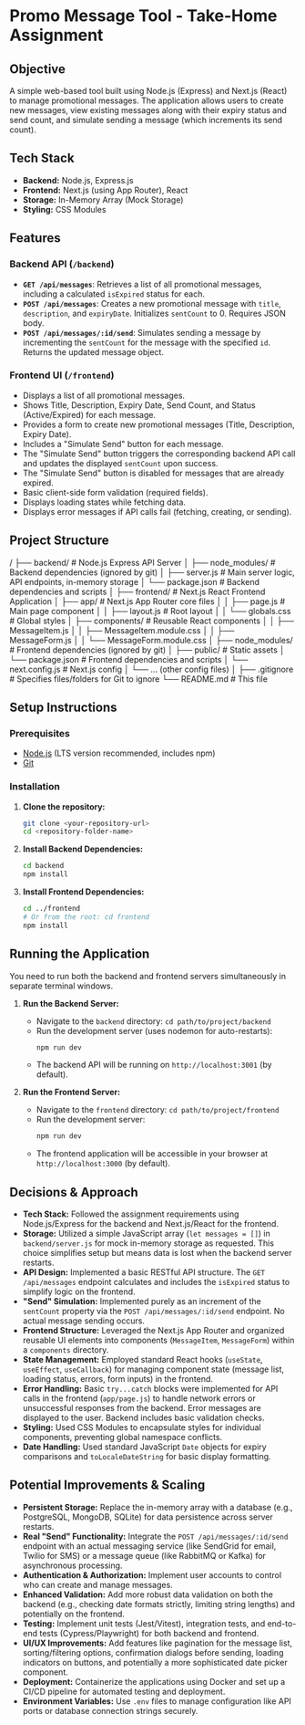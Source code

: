 # Promo Message Tool - Take-Home Assignment

## Objective

A simple web-based tool built using Node.js (Express) and Next.js (React) to manage promotional messages. The application allows users to create new messages, view existing messages along with their expiry status and send count, and simulate sending a message (which increments its send count).

## Tech Stack

*   **Backend:** Node.js, Express.js
*   **Frontend:** Next.js (using App Router), React
*   **Storage:** In-Memory Array (Mock Storage)
*   **Styling:** CSS Modules

## Features

### Backend API (`/backend`)

*   **`GET /api/messages`**: Retrieves a list of all promotional messages, including a calculated `isExpired` status for each.
*   **`POST /api/messages`**: Creates a new promotional message with `title`, `description`, and `expiryDate`. Initializes `sentCount` to 0. Requires JSON body.
*   **`POST /api/messages/:id/send`**: Simulates sending a message by incrementing the `sentCount` for the message with the specified `id`. Returns the updated message object.

### Frontend UI (`/frontend`)

*   Displays a list of all promotional messages.
*   Shows Title, Description, Expiry Date, Send Count, and Status (Active/Expired) for each message.
*   Provides a form to create new promotional messages (Title, Description, Expiry Date).
*   Includes a "Simulate Send" button for each message.
*   The "Simulate Send" button triggers the corresponding backend API call and updates the displayed `sentCount` upon success.
*   The "Simulate Send" button is disabled for messages that are already expired.
*   Basic client-side form validation (required fields).
*   Displays loading states while fetching data.
*   Displays error messages if API calls fail (fetching, creating, or sending).

## Project Structure

/
├── backend/ # Node.js Express API Server
│ ├── node_modules/ # Backend dependencies (ignored by git)
│ ├── server.js # Main server logic, API endpoints, in-memory storage
│ └── package.json # Backend dependencies and scripts
│
├── frontend/ # Next.js React Frontend Application
│ ├── app/ # Next.js App Router core files
│ │ ├── page.js # Main page component
│ │ ├── layout.js # Root layout
│ │ └── globals.css # Global styles
│ ├── components/ # Reusable React components
│ │ ├── MessageItem.js
│ │ ├── MessageItem.module.css
│ │ ├── MessageForm.js
│ │ └── MessageForm.module.css
│ ├── node_modules/ # Frontend dependencies (ignored by git)
│ ├── public/ # Static assets
│ └── package.json # Frontend dependencies and scripts
│ └── next.config.js # Next.js config
│ └── ... (other config files)
│
├── .gitignore # Specifies files/folders for Git to ignore
└── README.md # This file


## Setup Instructions

### Prerequisites

*   [Node.js](https://nodejs.org/) (LTS version recommended, includes npm)
*   [Git](https://git-scm.com/)

### Installation

1.  **Clone the repository:**
    ```bash
    git clone <your-repository-url>
    cd <repository-folder-name>
    ```
2.  **Install Backend Dependencies:**
    ```bash
    cd backend
    npm install
    ```
3.  **Install Frontend Dependencies:**
    ```bash
    cd ../frontend
    # Or from the root: cd frontend
    npm install
    ```

## Running the Application

You need to run both the backend and frontend servers simultaneously in separate terminal windows.

1.  **Run the Backend Server:**
    *   Navigate to the `backend` directory: `cd path/to/project/backend`
    *   Run the development server (uses nodemon for auto-restarts):
        ```bash
        npm run dev
        ```
    *   The backend API will be running on `http://localhost:3001` (by default).

2.  **Run the Frontend Server:**
    *   Navigate to the `frontend` directory: `cd path/to/project/frontend`
    *   Run the development server:
        ```bash
        npm run dev
        ```
    *   The frontend application will be accessible in your browser at `http://localhost:3000` (by default).

## Decisions & Approach

*   **Tech Stack:** Followed the assignment requirements using Node.js/Express for the backend and Next.js/React for the frontend.
*   **Storage:** Utilized a simple JavaScript array (`let messages = []`) in `backend/server.js` for mock in-memory storage as requested. This choice simplifies setup but means data is lost when the backend server restarts.
*   **API Design:** Implemented a basic RESTful API structure. The `GET /api/messages` endpoint calculates and includes the `isExpired` status to simplify logic on the frontend.
*   **"Send" Simulation:** Implemented purely as an increment of the `sentCount` property via the `POST /api/messages/:id/send` endpoint. No actual message sending occurs.
*   **Frontend Structure:** Leveraged the Next.js App Router and organized reusable UI elements into components (`MessageItem`, `MessageForm`) within a `components` directory.
*   **State Management:** Employed standard React hooks (`useState`, `useEffect`, `useCallback`) for managing component state (message list, loading status, errors, form inputs) in the frontend.
*   **Error Handling:** Basic `try...catch` blocks were implemented for API calls in the frontend (`app/page.js`) to handle network errors or unsuccessful responses from the backend. Error messages are displayed to the user. Backend includes basic validation checks.
*   **Styling:** Used CSS Modules to encapsulate styles for individual components, preventing global namespace conflicts.
*   **Date Handling:** Used standard JavaScript `Date` objects for expiry comparisons and `toLocaleDateString` for basic display formatting.

## Potential Improvements & Scaling

*   **Persistent Storage:** Replace the in-memory array with a database (e.g., PostgreSQL, MongoDB, SQLite) for data persistence across server restarts.
*   **Real "Send" Functionality:** Integrate the `POST /api/messages/:id/send` endpoint with an actual messaging service (like SendGrid for email, Twilio for SMS) or a message queue (like RabbitMQ or Kafka) for asynchronous processing.
*   **Authentication & Authorization:** Implement user accounts to control who can create and manage messages.
*   **Enhanced Validation:** Add more robust data validation on both the backend (e.g., checking date formats strictly, limiting string lengths) and potentially on the frontend.
*   **Testing:** Implement unit tests (Jest/Vitest), integration tests, and end-to-end tests (Cypress/Playwright) for both backend and frontend.
*   **UI/UX Improvements:** Add features like pagination for the message list, sorting/filtering options, confirmation dialogs before sending, loading indicators on buttons, and potentially a more sophisticated date picker component.
*   **Deployment:** Containerize the applications using Docker and set up a CI/CD pipeline for automated testing and deployment.
*   **Environment Variables:** Use `.env` files to manage configuration like API ports or database connection strings securely.
